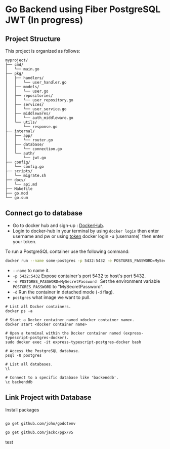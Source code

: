 # Go Backend using Fiber PostgreSQL JWT (In progress)

## Project Structure

This project is organized as follows:

```plaintext
myproject/
├── cmd/
│   └── main.go
├── pkg/
│   ├── handlers/
│   │   └── user_handler.go
│   ├── models/
│   │   └── user.go
│   ├── repositories/
│   │   └── user_repository.go
│   ├── services/
│   │   └── user_service.go
│   ├── middlewares/
│   │   └── auth_middleware.go
│   └── utils/
│       └── response.go
├── internal/
│   ├── app/
│   │   └── router.go
│   ├── database/
│   │   └── connection.go
│   └── auth/
│       └── jwt.go
├── config/
│   └── config.go
├── scripts/
│   └── migrate.sh
├── docs/
│   └── api.md
├── Makefile
├── go.mod
└── go.sum

```

## Connect go to database

- Go to docker hub and sign-up : [DockerHub](https://hub.docker.com/_/postgres).
- Login to docker-hub in your terminal by using `docker login` then enter username and pw or using [token](https://hub.docker.com/settings/security) docker login -u (username)` then enter your token.

To run a PostgreSQL container use the following command:

```bash
docker run --name some-postgres -p 5432:5432 -e POSTGRES_PASSWORD=MySecretPassword -d postgres
```

- `--name` to name it.
- `-p 5432:5432` Expose container's port 5432 to host's port 5432.
- `-e POSTGRES_PASSWORD=MySecretPassword ` Set the environment variable `POSTGRES_PASSWORD` to "MySecretPassword".
- `-d` Run the container in detached mode (`-d` flag).
- `postgres` what image we want to pull.

```
# List all Docker containers.
docker ps -a

# Start a Docker container named <docker container name>.
docker start <docker container name>

# Open a terminal within the Docker container named (express-typescript-postgres-docker).
sudo docker exec -it express-typescript-postgres-docker bash

# Access the PostgreSQL database.
psql -U postgres

# List all databases.
\l

# Connect to a specific database like 'backenddb'.
\c backenddb

```

## Link Project with Database

Install packages

```bash

go get github.com/joho/godotenv

go get github.com/jackc/pgx/v5

```

test

